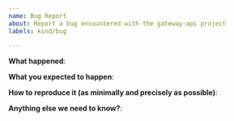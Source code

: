 ```yaml
---
name: Bug Report
about: Report a bug encountered with the gateway-api project
labels: kind/bug

---
```

<!--
Thank you for your interest in Gateway API! Please note that bug reports 
here should only be used for bugs with the API itself, such as:

- Incomplete or inaccurate validation
- Problems with the API specification
- Unexpected errors with the validating webhook
- Flaws in conformance tests

Bugs that don't fit into one of the above categories should likely be filed
with the [implementation](https://gateway-api.sigs.k8s.io/implementations/)
of Gateway API that you're using.

Please use this template while reporting a bug and provide as much info as
possible. Not doing so may result in your bug not being addressed in a timely
manner. Thank you!
-->

**What happened**:

**What you expected to happen**:

**How to reproduce it (as minimally and precisely as possible)**:

**Anything else we need to know?**:
